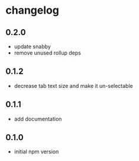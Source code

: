 # changelog

## 0.2.0
* update snabby
* remove unused rollup deps


## 0.1.2
* decrease tab text size and make it un-selectable


## 0.1.1
* add documentation


## 0.1.0

* initial npm version
